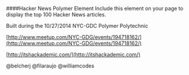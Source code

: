 ####Hacker News Polymer Element
Include this element on your page to display the top 100 Hacker News articles.

Built during the 10/27/2014 NYC-GDC Polymer Polytechnic

[http://www.meetup.com/NYC-GDG/events/194718162/](http://www.meetup.com/NYC-GDG/events/194718162/)

[http://itshackademic.com/](http://itshackademic.com/)

@belcherj @filaraujo @williamcodes 